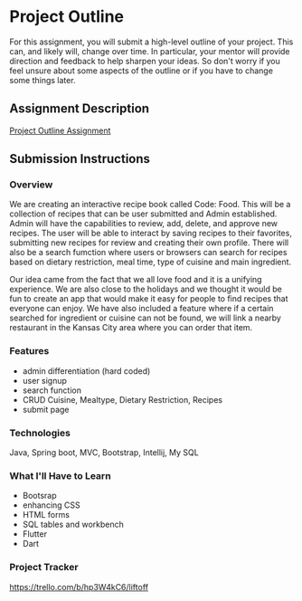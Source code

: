 # Project Outline
For this assignment, you will submit a high-level outline of your project. This can, and likely will, change over time. In particular, your mentor will provide direction and feedback to help sharpen your ideas. So don't worry if you feel unsure about some aspects of the outline or if you have to change some things later.

## Assignment Description
[Project Outline Assignment](https://education.launchcode.org/liftoff/modules/assignments/project-outline)

## Submission Instructions

### Overview
We are creating an interactive recipe book called Code: Food. This will be a collection of recipes that can be user submitted and Admin established. Admin will have the capabilities to review, add, delete, and approve new recipes. The user will be able to interact by saving recipes to their favorites, submitting new recipes for review and creating their own profile. There will also be a search fumction where users or browsers can search for recipes based on dietary restriction, meal time, type of cuisine and main ingredient.

Our idea came from the fact that we all love food and it is a unifying experience. We are also close to the holidays and we thought it would be fun to create an app that would make it easy for people to find recipes that everyone can enjoy. We have also included a feature where if a certain searched for ingredient or cuisine can not be found, we will link a nearby restaurant in the Kansas City area where you can order that item.

### Features
- admin differentiation (hard coded)
- user signup
- search function
- CRUD Cuisine, Mealtype, Dietary Restriction, Recipes
- submit page

### Technologies
Java, Spring boot, MVC, Bootstrap, Intellij, My SQL

### What I'll Have to Learn
- Bootsrap
- enhancing CSS
- HTML forms
- SQL tables and workbench
- Flutter
- Dart

### Project Tracker
https://trello.com/b/hp3W4kC6/liftoff
